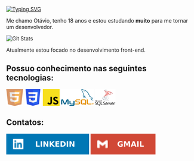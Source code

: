 <p><a href="https://git.io/typing-svg"><img src="https://readme-typing-svg.demolab.com?font=Fira+Code&pause=1000&color=FFFFFF&multiline=true&random=false&width=405&height=30&lines=Ol%C3%A1%2C+seja+bem+vindo+ao+meu+mundo!+" alt="Typing SVG" /></a></p>


<p>Me chamo Otávio, tenho 18 anos e estou estudando <strong>muito</strong> para me tornar um desenvolvedor.</p>

<img src="https://github-readme-stats.vercel.app/api?username=OtavioMendesSantos&show_icons=true&theme=merko" alt="Git Stats">

<p>Atualmente estou focado no desenvolvimento front-end.</p>

<h2>Possuo conhecimento nas seguintes tecnologias:</h2>
<p>
    <img src="img/html_icon.png" alt="HTML Icon" class="icon" style="height: 45px">
    <img src="img/css_icon.png" alt="CSS Icon" class="icon" style="height: 45px">
    <img src="img/javascript_icon.png" class="icon" alt="JavaScript Icon" style="height: 45px">
    <img src="img/mysql_icon.png" class="icon" alt="MySQL Icon" style="height: 45px">
    <img src="img/sqlserver_icon.png" class="icon" alt="SQL Server Icon" style="height: 45px">
    <!-- <img src="img/" alt=" Icon" style="height: 45px"> -->
</p>

<h2>Contatos:</h2>
<a href="https://www.linkedin.com/in/otávio-mendes-santos-04b582263" target="_blank" target="_blank"><img src="img/linkedin_badge.svg" alt="Badge linkedin"></a>
<a href="mailto:otaviomendessantos2019@gmail.com" target="_blank"><img src="img/gmail_badge.svg"  alt="Badge Gmail"></a>
